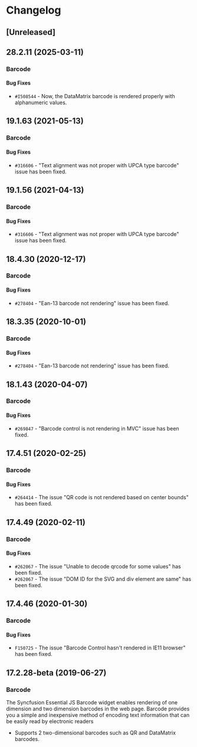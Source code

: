 # Changelog

## [Unreleased]

## 28.2.11 (2025-03-11)

### Barcode

#### Bug Fixes

- `#I508544` - Now, the DataMatrix barcode is rendered properly with alphanumeric values.

## 19.1.63 (2021-05-13)

### Barcode

#### Bug Fixes

- `#316606` - "Text alignment was not proper with UPCA type barcode" issue has been fixed.

## 19.1.56 (2021-04-13)

### Barcode

#### Bug Fixes

- `#316606` - "Text alignment was not proper with UPCA type barcode" issue has been fixed.

## 18.4.30 (2020-12-17)

### Barcode

#### Bug Fixes

- `#278404` - "Ean-13 barcode not rendering" issue has been fixed.

## 18.3.35 (2020-10-01)

### Barcode

#### Bug Fixes

- `#278404` - "Ean-13 barcode not rendering" issue has been fixed.

## 18.1.43 (2020-04-07)

### Barcode

#### Bug Fixes

- `#269847` - "Barcode control is not rendering in MVC" issue has been fixed.

## 17.4.51 (2020-02-25)

### Barcode

#### Bug Fixes

- `#264414` - The issue "QR code is not rendered based on center bounds" has been fixed.

## 17.4.49 (2020-02-11)

### Barcode

#### Bug Fixes

- `#262067` - The issue "Unable to decode qrcode for some values" has been fixed.
- `#262067` - The issue "DOM ID for the SVG and div element are same" has been fixed.

## 17.4.46 (2020-01-30)

### Barcode

#### Bug Fixes

- `F150725` - The issue "Barcode Control hasn't rendered in IE11 browser" has been fixed.

## 17.2.28-beta (2019-06-27)

### Barcode

The Syncfusion Essential JS Barcode widget enables rendering of one dimension and two dimension barcodes in the web page. Barcode provides you a simple and inexpensive method of encoding text information that can be easily read by electronic readers

- Supports 2 two-dimensional barcodes such as QR and DataMatrix barcodes.